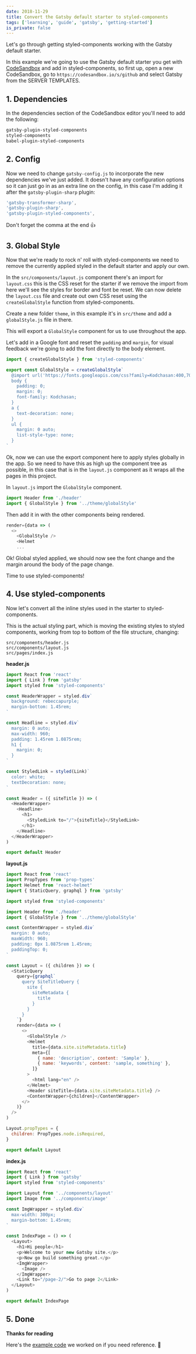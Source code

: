 ```yaml
---
date: 2018-11-29
title: Convert the Gatsby default starter to styled-components
tags: ['learning', 'guide', 'gatsby', 'getting-started']
is_private: false
---
```


<script>
  import { YouTube } from 'sveltekit-embed'
</script>

Let's go through getting styled-components working with the Gatsby
default starter.

<YouTube youTubeId="O5sWySCr668" />

In this example we're going to use the Gatsby default starter you get
with [CodeSandbox] and add in styled-components, so first up, open a
new CodeSandbox, go to `https://codesandbox.io/s/github` and select
Gatsby from the SERVER TEMPLATES.

## 1. Dependencies

In the dependencies section of the CodeSandbox editor you'll need to
add the following:

```bash
gatsby-plugin-styled-components
styled-components
babel-plugin-styled-components
```

## 2. Config

Now we need to change `gatsby-config.js` to incorporate the new
dependencies we've just added. It doesn't have any configuration
options so it can just go in as an extra line on the config, in this
case I'm adding it after the `gatsby-plugin-sharp` plugin:

```js
'gatsby-transformer-sharp',
'gatsby-plugin-sharp',
'gatsby-plugin-styled-components',
```

Don't forget the comma at the end 👍

## 3. Global Style

Now that we're ready to rock n' roll with styled-components we need to
remove the currently applied styled in the default starter and apply
our own.

In the `src/components/layout.js` component there's an import for
`layout.css` this is the CSS reset for the starter if we remove the
import from here we'll see the styles for border and font be reset. We
can now delete the `layout.css` file and create out own CSS reset
using the `createGlobalStyle` function from styled-components.

Create a new folder `theme`, in this example it's in `src/theme` and
add a `globalStyle.js` file in there.

This will export a `GlobalStyle` component for us to use throughout
the app.

Let's add in a Google font and reset the `padding` and `margin`, for
visual feedback we're going to add the font directly to the body
element.

<!-- cSpell:ignore Kodchasan -->

```js
import { createGlobalStyle } from 'styled-components'

export const GlobalStyle = createGlobalStyle`
  @import url('https://fonts.googleapis.com/css?family=Kodchasan:400,700');
  body {
    padding: 0;
    margin: 0;
    font-family: Kodchasan;
  }
  a {
    text-decoration: none;
  }
  ul {
    margin: 0 auto;
    list-style-type: none;
  }
`
```

Ok, now we can use the export component here to apply styles globally
in the app. So we need to have this as high up the component tree as
possible, in this case that is in the `layout.js` component as it
wraps all the pages in this project.

In `layout.js` import the `GlobalStyle` component.

```js
import Header from './header'
import { GlobalStyle } from '../theme/globalStyle'
```

Then add it in with the other components being rendered.

```js
render={data => (
  <>
    <GlobalStyle />
    <Helmet
    ...
```

Ok! Global styled applied, we should now see the font change and the
margin around the body of the page change.

Time to use styled-components!

## 4. Use styled-components

Now let's convert all the inline styles used in the starter to
styled-components.

This is the actual styling part, which is moving the existing styles
to styled components, working from top to bottom of the file
structure, changing:

```
src/components/header.js
src/components/layout.js
src/pages/index.js
```

**header.js**

<!-- prettier-ignore -->
```js
import React from 'react'
import { Link } from 'gatsby'
import styled from 'styled-components'

const HeaderWrapper = styled.div`
  background: rebeccapurple;
  margin-bottom: 1.45rem;
`

const Headline = styled.div`
  margin: 0 auto;
  max-width: 960;
  padding: 1.45rem 1.0875rem;
  h1 {
    margin: 0;
  }
`

const StyledLink = styled(Link)`
  color: white;
  textDecoration: none;
`

const Header = ({ siteTitle }) => (
  <HeaderWrapper>
    <Headline>
      <h1>
        <StyledLink to="/">{siteTitle}</StyledLink>
      </h1>
    </Headline>
  </HeaderWrapper>
)

export default Header
```

**layout.js**

<!-- prettier-ignore -->
```js
import React from 'react'
import PropTypes from 'prop-types'
import Helmet from 'react-helmet'
import { StaticQuery, graphql } from 'gatsby'

import styled from 'styled-components'

import Header from './header'
import { GlobalStyle } from '../theme/globalStyle'

const ContentWrapper = styled.div`
  margin: 0 auto;
  maxWidth: 960;
  padding: 0px 1.0875rem 1.45rem;
  paddingTop: 0;
`

const Layout = ({ children }) => (
  <StaticQuery
    query={graphql`
      query SiteTitleQuery {
        site {
          siteMetadata {
            title
          }
        }
      }
    `}
    render={data => (
      <>
        <GlobalStyle />
        <Helmet
          title={data.site.siteMetadata.title}
          meta={[
            { name: 'description', content: 'Sample' },
            { name: 'keywords', content: 'sample, something' },
          ]}
        >
          <html lang="en" />
        </Helmet>
        <Header siteTitle={data.site.siteMetadata.title} />
        <ContentWrapper>{children}</ContentWrapper>
      </>
    )}
  />
)

Layout.propTypes = {
  children: PropTypes.node.isRequired,
}

export default Layout
```

**index.js**

```js
import React from 'react'
import { Link } from 'gatsby'
import styled from 'styled-components'

import Layout from '../components/layout'
import Image from '../components/image'

const ImgWrapper = styled.div`
  max-width: 300px;
  margin-bottom: 1.45rem;
`

const IndexPage = () => (
  <Layout>
    <h1>Hi people</h1>
    <p>Welcome to your new Gatsby site.</p>
    <p>Now go build something great.</p>
    <ImgWrapper>
      <Image />
    </ImgWrapper>
    <Link to="/page-2/">Go to page 2</Link>
  </Layout>
)

export default IndexPage
```

## 5. Done

**Thanks for reading**

Here's the [example code] we worked on if you need reference. 👀

[codesandbox]: https://codesandbox.io
[example code]: https://codesandbox.io/s/yp3z16yw11
